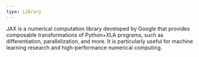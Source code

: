 ```yaml
---
type: Library
---
```


JAX is a numerical computation library developed by Google that provides composable transformations of Python+XLA programs, such as differentiation, parallelization, and more. It is particularly useful for machine learning research and high-performance numerical computing.